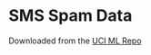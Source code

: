 SMS Spam Data
=============

Downloaded from the [UCI ML Repo](http://archive.ics.uci.edu/ml/machine-learning-databases/00228/smsspamcollection.zip)



